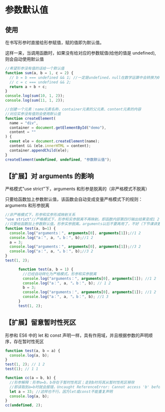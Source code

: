 # 参数默认值

## 使用

在书写形参时直接给形参赋值，赋的值即为默认值。

这样一来，当调用函数时，如果没有给对应的参数赋值(给他的值是 undefined),则会自动使用默认值

```js
//希望形参没有值的话给一个默认值
function sum(a, b = 1, c = 2) {
  // b = b === undefined && 1; //一定是undefined，null在数学运算中会转换为0
  // c = c === undefined && 2;
  return a + b + c;
}
console.log(sum(10, 1, 2));
console.log(sum(11, 1, 2));

//创建一个元素：name元素名称、container元素的父元素、content元素的内容
//对应实参没有值则会使用默认值
function createElement(
  name = "div",
  container = document.getElementById("demo"),
  content = ""
) {
  const ele = document.createElement(name);
  content && (ele.innerHTML = content);
  container.appendChild(ele);
}
createElement(undefined, undefined, "参数默认值");
```

## 【扩展】对 arguments 的影响

严格模式"use strict"下，arguments 和形参是脱离的（非严格模式不脱离）

只要给函数加上参数默认值，该函数会自动变成变量严格模式下的规则：arguments 和形参脱离

```js
//非严格模式下，形参和实参形成映射关系
"use strict"//严格模式下，形参和实参脱离不再映射。即函数内部第四行输出结果变成1 2
//只要给函数加上参数默认值。形参实参脱离。arguments以后不要再用了，不好（下节课讲更好的知识点）
function test(a, b=1) {
  console.log("arguments：", arguments[0], arguments[1]);//1 2
  console.log("a：", a, "。b：", b);//1 2
  a = 3;
  console.log("arguments：", arguments[0], arguments[1]);//3 2
  console.log("a：", a, "。b：", b);//3 2
}
test(1, 2);

      function test(a, b = 1) {
        //已经自动转化为严格模式。形参和实参脱离
        console.log("arguments：", arguments[0], arguments[1]); //1 2
        console.log("a：", a, "。b：", b); // 1 2
        b = 3;
        console.log("arguments：", arguments[0], arguments[1]); //1 2
        console.log("a：", a, "。b：", b); //1 3
      }
      test(1, 2);
```

## 【扩展】留意暂时性死区

形参和 ES6 中的 let 和 const 声明一样，具有作用域，并且根据参数的声明顺序，存在暂时性死区

```js
function test(a, b = a) {
  console.log(a, b);
}
test(1, 2); // 1 2
test(1); // 1 1

function cc(a = b, b) {
  //形参解释：形参a=b，b存在于暂时性死区；走到b时将其从暂时性死区移除
  //即读取到a=b时就会报错，Uncaught ReferenceError: Cannot access 'b' before initialization at cc...
  let a = 33; //这样也不行。因为let或const不能重复声明
  console.log(a, b);
}
cc(undefined, 2);
```
